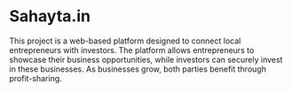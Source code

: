 # Sahayta.in
This project is a web-based platform designed to connect local entrepreneurs with investors. The platform allows entrepreneurs to showcase their business opportunities, while investors can securely invest in these businesses. As businesses grow, both parties benefit through profit-sharing.
